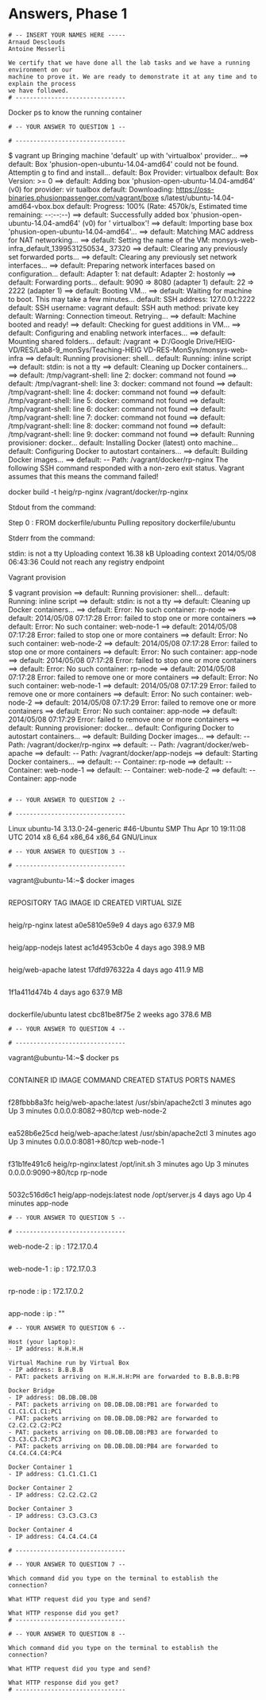 # Answers, Phase 1

```
# -- INSERT YOUR NAMES HERE -----
Arnaud Desclouds
Antoine Messerli

We certify that we have done all the lab tasks and we have a running environment on our 
machine to prove it. We are ready to demonstrate it at any time and to explain the process
we have followed.
# -------------------------------
```
Docker ps to know the running container

```
# -- YOUR ANSWER TO QUESTION 1 --

# -------------------------------
```
$ vagrant up
Bringing machine 'default' up with 'virtualbox' provider...
==> default: Box 'phusion-open-ubuntu-14.04-amd64' could not be found. Attemptin
g to find and install...
    default: Box Provider: virtualbox
    default: Box Version: >= 0
==> default: Adding box 'phusion-open-ubuntu-14.04-amd64' (v0) for provider: vir
tualbox
    default: Downloading: https://oss-binaries.phusionpassenger.com/vagrant/boxe
s/latest/ubuntu-14.04-amd64-vbox.box
    default: Progress: 100% (Rate: 4570k/s, Estimated time remaining: --:--:--)
==> default: Successfully added box 'phusion-open-ubuntu-14.04-amd64' (v0) for '
virtualbox'!
==> default: Importing base box 'phusion-open-ubuntu-14.04-amd64'...
==> default: Matching MAC address for NAT networking...
==> default: Setting the name of the VM: monsys-web-infra_default_1399531250534_
37320
==> default: Clearing any previously set forwarded ports...
==> default: Clearing any previously set network interfaces...
==> default: Preparing network interfaces based on configuration...
    default: Adapter 1: nat
    default: Adapter 2: hostonly
==> default: Forwarding ports...
    default: 9090 => 8080 (adapter 1)
    default: 22 => 2222 (adapter 1)
==> default: Booting VM...
==> default: Waiting for machine to boot. This may take a few minutes...
    default: SSH address: 127.0.0.1:2222
    default: SSH username: vagrant
    default: SSH auth method: private key
    default: Warning: Connection timeout. Retrying...
==> default: Machine booted and ready!
==> default: Checking for guest additions in VM...
==> default: Configuring and enabling network interfaces...
==> default: Mounting shared folders...
    default: /vagrant => D:/Google Drive/HEIG-VD/RES/Lab8-9_monSys/Teaching-HEIG
VD-RES-MonSys/monsys-web-infra
==> default: Running provisioner: shell...
    default: Running: inline script
==> default: stdin: is not a tty
==> default: Cleaning up Docker containers...
==> default: /tmp/vagrant-shell: line 2: docker: command not found
==> default: /tmp/vagrant-shell: line 3: docker: command not found
==> default: /tmp/vagrant-shell: line 4: docker: command not found
==> default: /tmp/vagrant-shell: line 5: docker: command not found
==> default: /tmp/vagrant-shell: line 6: docker: command not found
==> default: /tmp/vagrant-shell: line 7: docker: command not found
==> default: /tmp/vagrant-shell: line 8: docker: command not found
==> default: /tmp/vagrant-shell: line 9: docker: command not found
==> default: Running provisioner: docker...
    default: Installing Docker (latest) onto machine...
    default: Configuring Docker to autostart containers...
==> default: Building Docker images...
==> default: -- Path: /vagrant/docker/rp-nginx
The following SSH command responded with a non-zero exit status.
Vagrant assumes that this means the command failed!

docker build -t heig/rp-nginx /vagrant/docker/rp-nginx

Stdout from the command:

Step 0 : FROM dockerfile/ubuntu
Pulling repository dockerfile/ubuntu


Stderr from the command:

stdin: is not a tty
Uploading context 16.38 kB
Uploading context
2014/05/08 06:43:36 Could not reach any registry endpoint

Vagrant provision

$ vagrant provision
==> default: Running provisioner: shell...
    default: Running: inline script
==> default: stdin: is not a tty
==> default: Cleaning up Docker containers...
==> default: Error: No such container: rp-node
==> default: 2014/05/08 07:17:28 Error: failed to stop one or more containers
==> default: Error: No such container: web-node-1
==> default: 2014/05/08 07:17:28 Error: failed to stop one or more containers
==> default: Error: No such container: web-node-2
==> default: 2014/05/08 07:17:28 Error: failed to stop one or more containers
==> default: Error: No such container: app-node
==> default: 2014/05/08 07:17:28 Error: failed to stop one or more containers
==> default: Error: No such container: rp-node
==> default: 2014/05/08 07:17:28 Error: failed to remove one or more containers
==> default: Error: No such container: web-node-1
==> default: 2014/05/08 07:17:29 Error: failed to remove one or more containers
==> default: Error: No such container: web-node-2
==> default: 2014/05/08 07:17:29 Error: failed to remove one or more containers
==> default: Error: No such container: app-node
==> default: 2014/05/08 07:17:29 Error: failed to remove one or more containers
==> default: Running provisioner: docker...
    default: Configuring Docker to autostart containers...
==> default: Building Docker images...
==> default: -- Path: /vagrant/docker/rp-nginx
==> default: -- Path: /vagrant/docker/web-apache
==> default: -- Path: /vagrant/docker/app-nodejs
==> default: Starting Docker containers...
==> default: -- Container: rp-node
==> default: -- Container: web-node-1
==> default: -- Container: web-node-2
==> default: -- Container: app-node
```

# -- YOUR ANSWER TO QUESTION 2 --

# -------------------------------
```
Linux ubuntu-14 3.13.0-24-generic #46-Ubuntu SMP Thu Apr 10 19:11:08 UTC 2014 x8
6_64 x86_64 x86_64 GNU/Linux
```
# -- YOUR ANSWER TO QUESTION 3 --

# -------------------------------
```
vagrant@ubuntu-14:~$ docker images
```

```
REPOSITORY          TAG                 IMAGE ID            CREATED             VIRTUAL SIZE
```

```
heig/rp-nginx       latest              a0e5810e59e9        4 days ago          637.9 MB
```

```
heig/app-nodejs     latest              ac1d4953cb0e        4 days ago          398.9 MB
```

```
heig/web-apache     latest              17dfd976322a        4 days ago          411.9 MB
```

```
<none>              <none>              1f1a411d474b        4 days ago          637.9 MB
```

```
dockerfile/ubuntu   latest              cbc81be8f75e        2 weeks ago         378.6 MB
```
# -- YOUR ANSWER TO QUESTION 4 --

# -------------------------------
```
vagrant@ubuntu-14:~$ docker ps
```

```
CONTAINER ID        IMAGE                    COMMAND                CREATED             STATUS              PORTS                  NAMES
```

```
f28fbbb8a3fc        heig/web-apache:latest   /usr/sbin/apache2ctl   3 minutes ago       Up 3 
minutes        0.0.0.0:8082->80/tcp   web-node-2
```

```
ea528b6e25cd        heig/web-apache:latest   /usr/sbin/apache2ctl   3 minutes ago       Up 3 minutes        0.0.0.0:8081->80/tcp   web-node-1
```

```
f31b1fe491c6        heig/rp-nginx:latest     /opt/init.sh           3 minutes ago       Up 3 minutes        0.0.0.0:9090->80/tcp   rp-node
```

```
5032c516d6c1        heig/app-nodejs:latest   node /opt/server.js    4 days ago          Up 4 minutes                               app-node
```
# -- YOUR ANSWER TO QUESTION 5 --

# -------------------------------
```
web-node-2 : ip : 172.17.0.4
```

```
web-node-1 : ip : 172.17.0.3
```

```
rp-node : ip : 172.17.0.2
```

```
app-node : ip : ""
```
# -- YOUR ANSWER TO QUESTION 6 --

Host (your laptop):
- IP address: H.H.H.H

Virtual Machine run by Virtual Box
- IP address: B.B.B.B
- PAT: packets arriving on H.H.H.H:PH are forwarded to B.B.B.B:PB

Docker Bridge
- IP address: DB.DB.DB.DB
- PAT: packets arriving on DB.DB.DB.DB:PB1 are forwarded to C1.C1.C1.C1:PC1
- PAT: packets arriving on DB.DB.DB.DB:PB2 are forwarded to C2.C2.C2.C2:PC2
- PAT: packets arriving on DB.DB.DB.DB:PB3 are forwarded to C3.C3.C3.C3:PC3
- PAT: packets arriving on DB.DB.DB.DB:PB4 are forwarded to C4.C4.C4.C4:PC4

Docker Container 1
- IP address: C1.C1.C1.C1

Docker Container 2
- IP address: C2.C2.C2.C2

Docker Container 3
- IP address: C3.C3.C3.C3

Docker Container 4
- IP address: C4.C4.C4.C4

# -------------------------------
```

```
# -- YOUR ANSWER TO QUESTION 7 --

Which command did you type on the terminal to establish the connection?

What HTTP request did you type and send?

What HTTP response did you get?
# -------------------------------
```

```
# -- YOUR ANSWER TO QUESTION 8 --

Which command did you type on the terminal to establish the connection?

What HTTP request did you type and send?

What HTTP response did you get?
# -------------------------------
```




